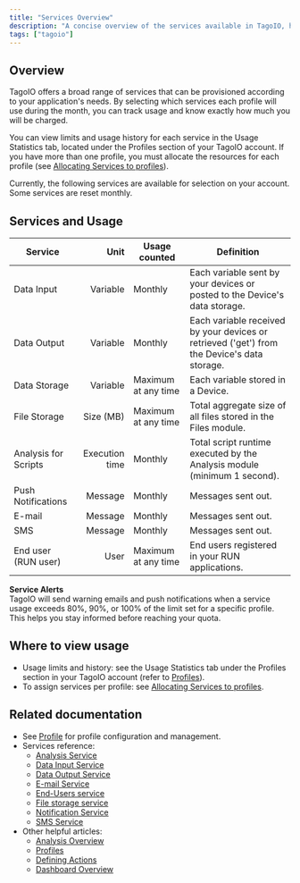 ```yaml
---
title: "Services Overview"
description: "A concise overview of the services available in TagoIO, how usage is measured, and where to view limits and history for each service."
tags: ["tagoio"]
---
```

## Overview

TagoIO offers a broad range of services that can be provisioned according to your application's needs. By selecting which services each profile will use during the month, you can track usage and know exactly how much you will be charged.

You can view limits and usage history for each service in the Usage Statistics tab, located under the Profiles section of your TagoIO account. If you have more than one profile, you must allocate the resources for each profile (see [Allocating Services to profiles](../services/allocating-services-to-profiles)).

Currently, the following services are available for selection on your account. Some services are reset monthly.

## Services and Usage

| Service | Unit | Usage counted | Definition |
|---|---:|---|---|
| Data Input | Variable | Monthly | Each variable sent by your devices or posted to the Device's data storage. |
| Data Output | Variable | Monthly | Each variable received by your devices or retrieved ('get') from the Device's data storage. |
| Data Storage | Variable | Maximum at any time | Each variable stored in a Device. |
| File Storage | Size (MB) | Maximum at any time | Total aggregate size of all files stored in the Files module. |
| Analysis for Scripts | Execution time | Monthly | Total script runtime executed by the Analysis module (minimum 1 second). |
| Push Notifications | Message | Monthly | Messages sent out. |
| E-mail | Message | Monthly | Messages sent out. |
| SMS | Message | Monthly | Messages sent out. |
| End user (RUN user) | User | Maximum at any time | End users registered in your RUN applications. |

**Service Alerts**  
TagoIO will send warning emails and push notifications when a service usage exceeds 80%, 90%, or 100% of the limit set for a specific profile. This helps you stay informed before reaching your quota.

## Where to view usage

- Usage limits and history: see the Usage Statistics tab under the Profiles section in your TagoIO account (refer to [Profiles](../account/profiles)).
- To assign services per profile: see [Allocating Services to profiles](../services/allocating-services-to-profiles).

## Related documentation

- See [Profile](../account/profiles) for profile configuration and management.
- Services reference:
  - [Analysis Service](/docs/tagoio/analys/analysis-service)
  - [Data Input Service](../services/data-input-service)
  - [Data Output Service](../services/data-output-service)
  - [E-mail Service](../services/e-mail-service)
  - [End-Users service](../services/end-users-service)
  - [File storage service](../services/file-storage-service)
  - [Notification Service](../services/notification-service)
  - [SMS Service](../services/sms-service)
- Other helpful articles:
  - [Analysis Overview](/docs/tagoio/analys/)
  - [Profiles](../account/profiles)
  - [Defining Actions](../actions/)
  - [Dashboard Overview](../dashboards/)

<!-- Image placeholder removed for build -->